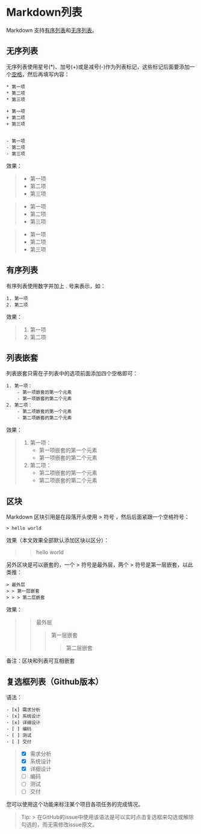 # Markdown列表

Markdown 支持<u>有序列表</u>和<u>无序列表</u>。

## 无序列表

无序列表使用星号(*)、加号(+)或是减号(-)作为列表标记，这些标记后面要添加一个<u>空格</u>，然后再填写内容：

```
* 第一项
* 第二项
* 第三项

+ 第一项
+ 第二项
+ 第三项


- 第一项
- 第二项
- 第三项
```

效果：
> * 第一项
> * 第二项
> * 第三项

> + 第一项
> + 第二项
> + 第三项

> - 第一项
> - 第二项
> - 第三项

## 有序列表

有序列表使用数字并加上 . 号来表示，如：

```
1. 第一项
2. 第二项
```

效果：

> 1. 第一项
> 2. 第二项

## 列表嵌套
列表嵌套只需在子列表中的选项前面添加四个空格即可：

```
1. 第一项：
    - 第一项嵌套的第一个元素
    - 第一项嵌套的第二个元素
2. 第二项：
    - 第二项嵌套的第一个元素
    - 第二项嵌套的第二个元素
```

效果：

> 1. 第一项：
>    - 第一项嵌套的第一个元素
>    - 第一项嵌套的第二个元素
> 2. 第二项：
>    - 第二项嵌套的第一个元素
>    - 第二项嵌套的第二个元素

## 区块
Markdown 区块引用是在段落开头使用 > 符号 ，然后后面紧跟一个空格符号：
```
> hello world
```
效果（本文效果全部默认添加区块以区分）：

> > hello world

另外区块是可以嵌套的，一个 > 符号是最外层，两个 > 符号是第一层嵌套，以此类推：

```
> 最外层
> > 第一层嵌套
> > > 第二层嵌套
```

效果：
> > 最外层
> > > 第一层嵌套
> > > > 第二层嵌套

备注：区块和列表可互相嵌套

## 复选框列表（Github版本）

语法：

```
- [x] 需求分析
- [x] 系统设计
- [x] 详细设计
- [ ] 编码
- [ ] 测试
- [ ] 交付
```

> - [x] 需求分析
> - [x] 系统设计
> - [x] 详细设计
> - [ ] 编码
> - [ ] 测试
> - [ ] 交付

您可以使用这个功能来标注某个项目各项任务的完成情况。



> Tip:
    > 在GitHub的issue中使用该语法是可以实时点击复选框来勾选或解除勾选的，而无需修改issue原文。

